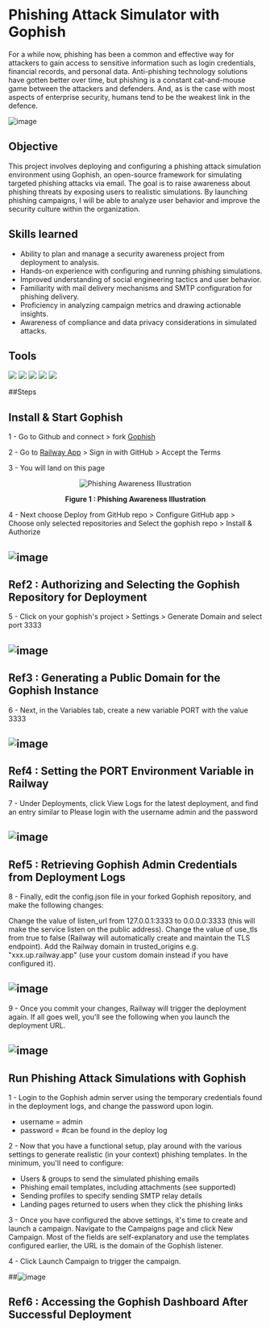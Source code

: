 # Phishing Attack Simulator with Gophish

For a while now, phishing has been a common and effective way for attackers to gain access to sensitive information such as login credentials, financial records, and personal data. Anti-phishing technology solutions have gotten better over time, but phishing is a constant cat-and-mouse game between the attackers and defenders. And, as is the case with most aspects of enterprise security, humans tend to be the weakest link in the defence.

![image](https://github.com/user-attachments/assets/45e4933b-7950-4970-9fa5-df30982c2f48)

## Objective

This project involves deploying and configuring a phishing attack simulation environment using Gophish, an open-source framework for simulating targeted phishing attacks via email. The goal is to raise awareness about phishing threats by exposing users to realistic simulations. By launching phishing campaigns, I will be able to analyze user behavior and improve the security culture within the organization.

## Skills learned
- Ability to plan and manage a security awareness project from deployment to analysis.
- Hands-on experience with configuring and running phishing simulations.
- Improved understanding of social engineering tactics and user behavior.
- Familiarity with mail delivery mechanisms and SMTP configuration for phishing delivery.
- Proficiency in analyzing campaign metrics and drawing actionable insights.
- Awareness of compliance and data privacy considerations in simulated attacks.

## Tools
<div>

<img src="https://img.shields.io/badge/Gophish-Phishing_Framework-005f87?style=for-the-badge&logo=gnometerminal&logoColor=white" />
<img src="https://img.shields.io/badge/Docker-Container_Tech-2496ED?style=for-the-badge&logo=docker&logoColor=white" />
<img src="https://img.shields.io/badge/Railway-Cloud_Deployment-0B0D0E?style=for-the-badge&logo=railway&logoColor=white" />
<img src="https://img.shields.io/badge/SMTP-Mail_Server_Config-EA4335?style=for-the-badge&logo=gmail&logoColor=white" />
<img src="https://img.shields.io/badge/Gophish_Dashboard-Campaign_Tracking-F4B400?style=for-the-badge&logo=googleanalytics&logoColor=white" />

</div>

##Steps

## Install & Start Gophish 
1 - Go to Github and connect > fork <a href="https://github.com/gophish/gophish">Gophish</a>

2 - Go to <a href="https://railway.app/">Railway App</a> > Sign in with GitHub > Accept the Terms

3 - You will land on this page 

<p align="center">
  <img src="https://github.com/user-attachments/assets/45e4933b-7950-4970-9fa5-df30982c2f48" alt="Phishing Awareness Illustration" />
</p>
<p align="center"><b>Figure 1 : Phishing Awareness Illustration</b></p>

4 - Next choose Deploy from GitHub repo > Configure GitHub app > Choose only selected repositories and Select the gophish repo > Install & Authorize

## ![image](https://github.com/user-attachments/assets/71c38b01-796d-4c87-b8e2-e47ef79e69ab)
## Ref2 : Authorizing and Selecting the Gophish Repository for Deployment
    
5 - Click on your gophish's project > Settings > Generate Domain and select port 3333

## ![image](https://github.com/user-attachments/assets/08242aaf-29de-4393-b897-20d6b22e4f39) 
## Ref3 : Generating a Public Domain for the Gophish Instance

6 - Next, in the Variables tab, create a new variable PORT with the value 3333

## ![image](https://github.com/user-attachments/assets/46c46f57-681f-49f9-8d60-560a5a0ee3bb)
## Ref4 : Setting the PORT Environment Variable in Railway

7 - Under Deployments, click View Logs for the latest deployment, and find an entry similar to Please login with the username admin and the password

## ![image](https://github.com/user-attachments/assets/6b318532-a111-46e3-adc7-3036a885bf40)
## Ref5 : Retrieving Gophish Admin Credentials from Deployment Logs

8 - Finally, edit the config.json file in your forked Gophish repository, and make the following changes:

Change the value of listen_url from 127.0.0.1:3333 to 0.0.0.0:3333 (this will make the service listen on the public address).
Change the value of use_tls from true to false (Railway will automatically create and maintain the TLS endpoint).
Add the Railway domain in trusted_origins e.g. "xxx.up.railway.app" (use your custom domain instead if you have configured it).

## ![image](https://github.com/user-attachments/assets/6996abdd-f0ff-4b19-b52a-c72d8a6e4345)

9 - Once you commit your changes, Railway will trigger the deployment again. If all goes well, you'll see the following when you launch the deployment URL.

## ![image](https://github.com/user-attachments/assets/06cc86ab-3482-4d6b-bd52-7bb24792a898)


## Run Phishing Attack Simulations with Gophish
1 - Login to the Gophish admin server using the temporary credentials found in the deployment logs, and change the password upon login.
- username = admin 
- password = #can be found in the deploy log

2 - Now that you have a functional setup, play around with the various settings to generate realistic (in your context) phishing templates. In the minimum, you'll need to configure:

- Users & groups to send the simulated phishing emails
- Phishing email templates, including attachments (see supported)
- Sending profiles to specify sending SMTP relay details
- Landing pages returned to users when they click the phishing links

3 - Once you have configured the above settings, it's time to create and launch a campaign. Navigate to the Campaigns page and click New Campaign. Most of the fields are self-explanatory and use the templates configured earlier, the URL is the domain of the Gophish listener.

4 - Click Launch Campaign to trigger the campaign.

##![image](https://github.com/user-attachments/assets/5459923c-2bae-4e2e-83bd-2bab21f2428d)
## Ref6 : Accessing the Gophish Dashboard After Successful Deployment
